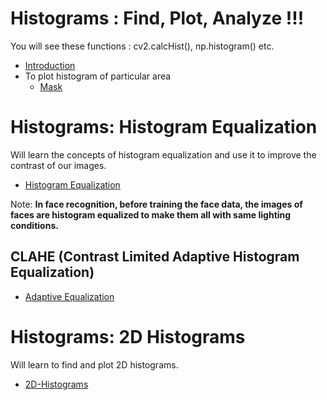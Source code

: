 # Histograms : Find, Plot, Analyze !!!
You will see these functions : cv2.calcHist(), np.histogram() etc.
* [Introduction](Introduction.py)
* To plot histogram of particular area
   * [Mask](Mask.py)
# Histograms: Histogram Equalization
Will learn the concepts of histogram equalization and use it to improve the contrast of our images.
* [Histogram Equalization](Equalization.py)

Note: **In face recognition, before training the face data, the images of faces are histogram equalized to make them all with same lighting conditions.**
## CLAHE (Contrast Limited Adaptive Histogram Equalization)
* [Adaptive Equalization](CLAHE.py)
# Histograms: 2D Histograms
Will learn to find and plot 2D histograms.
* [2D-Histograms](Hist_2D.py)
